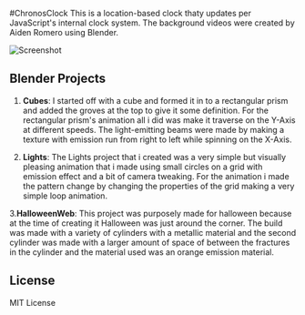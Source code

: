 #ChronosClock
This is a location-based clock thaty updates per JavaScript's internal clock system. The background videos were created by Aiden Romero using Blender.

![Screenshot](file.png "Chronos Screenshot")


## Blender Projects

1. **Cubes**: I started off with a cube and formed it in to a rectangular prism and added the groves at the top to give it some definition. For the rectangular prism's animation all i did was make it traverse on the Y-Axis at different speeds. The light-emitting beams were made by making a texture with emission run from right to left while spinning on the X-Axis.

2. **Lights**: The Lights project that i created was a very simple but visually pleasing animation that i made using small circles on a grid with emission effect and a bit of camera tweaking. For the animation i made the pattern change by changing the properties of the grid making a very simple loop animation.

3.**HalloweenWeb**: This project was purposely made for halloween because at the time of creating it Halloween was just around the corner. The build was made with a variety of cylinders with a metallic material and the second cylinder was made with a larger amount of space of between the fractures in the cylinder and the material used was an orange emission material.

## License

MIT License